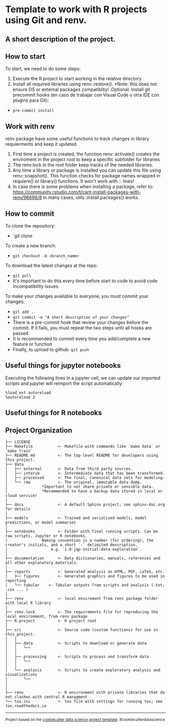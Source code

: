 Template to work with R projects using Git and renv.
==============================

## A short description of the project.

## How to start
To start, we need to do some steps:
1. Execute the R project to start working in the relative directory
2. Install all required libraries using renv::restore().
		*Note: this does not ensure OS or external packages compatiblity!
.Optional: Install git precommit hooks (en caso de trabajar con Visual Code u otra IDE con plugins para Git):
  - `pre-commit install`
  
## Work with renv
renv package have some useful functions to track changes in library requierments and keep it updated.
1. First time a project is created, the function renv::activate() creates the enviroment in the project root to keep a specific subfolder for libraries
2. The renv.lock in the root folder keep tracks of the needed libraries.
2. Any time a library or package is installed you can update this file using renv::snapshot(). This function checks for 
	package names wrapped in requiere() or library() functions. It won't work with <package>::<function> lines!
4. In case there is some problems when installing a package, refer to: https://community.rstudio.com/t/cant-install-packages-with-renv/96696/8
	In many cases, utils::install.packages() works.

## How to commit
To clone the repository:
- `git clone <url-project>

To create a new branch:
- `git checkout -b <branch_name>`

To download the latest changes at the repo:
- `git pull`
- It's important to do this every time before start to code to avoid code incompatibility issues.

To make your changes available to everyone, you must commit your changes:
- `git add .`
- `git commit -m "A short description of your changes"`
- There is a pre-commit hook that review your changes before the commit. If it fails, you must repeat the two steps until all hooks are passed.
- It is recommended to commit every time you add/complete a new feature or function
- Finally, to upload to github: `git push`

## Useful things for jupyter notebooks
Executing the following lines in a jupyter cell, we can update our imported scripts and jupyter will reimport the script
automatically:
```
%load_ext autoreload
%autoreload 2
```

## Useful things for R notebooks

Project Organization
------------

    ├── LICENSE
    ├── Makefile           <- Makefile with commands like `make data` or `make train`
    ├── README.md          <- The top-level README for developers using this project.
    ├── data
    │   ├── external       <- Data from third party sources.
    │   ├── interim        <- Intermediate data that has been transformed.
    │   ├── processed      <- The final, canonical data sets for modeling.
    │   └── raw            <- The original, immutable data dump. 
    │				*Important to not share private or sensible data.
    │				*Recommended to have a backup data stored in local or cloud service!
    │
    ├── docs               <- A default Sphinx project; see sphinx-doc.org for details
    │
    ├── models             <- Trained and serialized models, model predictions, or model summaries
    │
    ├── notebooks          <- Folder with final running scripts. Can be raw scripts, Jupyter or R notebooks. 
    │ 		        Naming convention is a number (for ordering), the creator's initials, and a short `-` delimited description,
    │                   e.g. `1.0-jqp-initial-data-exploration`.
    │
    ├── documentation      <- Data dictionaries, manuals, references and all other explanatory materials.
    │
    ├── reports            <- Generated analysis as HTML, PDF, LaTeX, etc.
    │   ├── figures        <- Generated graphics and figures to be used in reporting
    │   └── tabular	   <- Tabular outputs from scripts and analysis (.txt, .csv ... )
    │
    ├── renv	           <- local enviroment from renv package folder with local R library
    │
    ├── renv.lock          <- The requirements file for reproducing the local environment, from renv package
    ├── R.project          <- R project root
    │
    ├── src                <- Source code (custom functions) for use in this project.
    │   │
    │   ├── data           <- Scripts to download or generate data
    │   │   └── 
    │   │	
    │   ├── processing     <- Scripts to process and transform data
    │   │   └──
    │   │
    │   └── analysis       <- Scripts to create exploratory analysis and visualizations
    │       └── 
    │
    │
    ├── renv 	           <- R environment with private libraries that do not clashes with central R managment
    └── tox.ini            <- tox file with settings for running tox; see tox.readthedocs.io


--------

<p><small>Project based on the <a target="_blank" href="https://drivendata.github.io/cookiecutter-data-science/">cookiecutter data science project template</a>. #cookiecutterdatascience</small></p>
